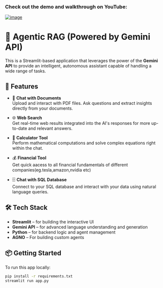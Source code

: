 ### Check out the demo and walkthrough on YouTube:  

[![image](https://github.com/user-attachments/assets/f080eb2e-c250-4900-885d-af9f0f39252c)](https://youtu.be/vks4Or3hoA0)


# 🧠 Agentic RAG (Powered by Gemini API)

This is a Streamlit-based application that leverages the power of the **Gemini API** to provide an intelligent, autonomous assistant capable of handling a wide range of tasks.

## 🚀 Features

- 📄 **Chat with Documents**  
  Upload and interact with PDF files. Ask questions and extract insights directly from your documents.

- 🌐 **Web Search**  
  Get real-time web results integrated into the AI's responses for more up-to-date and relevant answers.

- 🧮 **Calculator Tool**  
  Perform mathematical computations and solve complex equations right within the chat.

- 💰 **Financial Tool**  
  Get quick aacess to all financial fundamentals of different companies(eg.tesla,amazon,nvidia etc)

- 🗄️ **Chat with SQL Database**  
  Connect to your SQL database and interact with your data using natural language queries.

## 🛠 Tech Stack

- **Streamlit** – for building the interactive UI  
- **Gemini API** – for advanced language understanding and generation  
- **Python** – for backend logic and agent management  
- **AGNO** – For building custom agents

## 📦 Getting Started

To run this app locally:

```bash
pip install -r requirements.txt
streamlit run app.py

